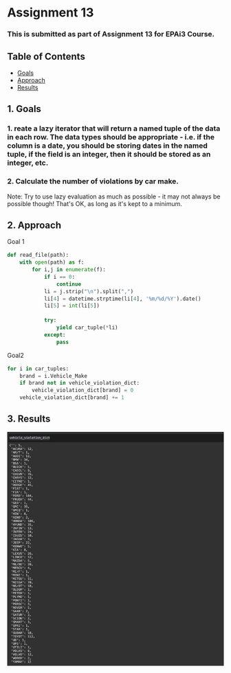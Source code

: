 # Assignment 13

### This is submitted as part of Assignment 13 for EPAi3 Course.


## Table of Contents

  - [Goals](#goal)
  - [Approach](#approach)
  - [Results](#results)


## 1. Goals

 ### <b>1. reate a lazy iterator that will return a named tuple of the data in each row. The data types should be appropriate - i.e. if the column is a date, you should be storing dates in the named tuple, if the field is an integer, then it should be stored as an integer, etc.</b>

 ### <b>2. Calculate the number of violations by car make.</b>

Note: Try to use lazy evaluation as much as possible - it may not always be possible though! That's OK, as long as it's kept to a minimum.
    
 
## 2. Approach
Goal 1
```python
def read_file(path):
    with open(path) as f:
        for i,j in enumerate(f):
            if i == 0:
                continue            
            li = j.strip("\n").split(",")
            li[4] = datetime.strptime(li[4], '%m/%d/%Y').date()
            li[5] = int(li[5])
            
            try:
                yield car_tuple(*li)
            except:
                pass
```
Goal2

```python
for i in car_tuples:
    brand = i.Vehicle_Make
    if brand not in vehicle_violation_dict:
        vehicle_violation_dict[brand] = 0
    vehicle_violation_dict[brand] += 1
```

## 3. Results 

  <p align="center">
    <img src='output.png'>

  </p>
